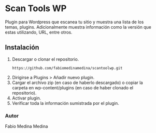 # **Scan Tools WP**

Plugin para Wordpress que escanea tu sitio y muestra una lista de los temas, plugins. Adicionalmente muestra información como la versión que estas utilizando, URL, entre otros.

## **Instalación**
1. Descargar o clonar el repositorio.
    ```bash
    https://github.com/fabiomedinamedina/scantoolwp.git
    ```
2. Dirigirse a Plugins > Añadir nuevo plugin.
3. Cargar el archivo zip (en caso de haberlo descargado) o copiar la carpeta en wp-content/plugins (en caso de haber clonado el repositorio).
2. Activar plugin.
3. Verificar toda la información sumistrada por el plugin.

### Autor
Fabio Medina Medina

